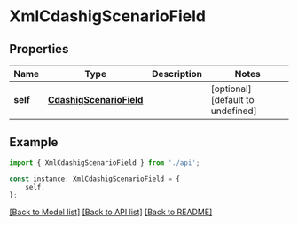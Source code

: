 # XmlCdashigScenarioField


## Properties

Name | Type | Description | Notes
------------ | ------------- | ------------- | -------------
**self** | [**CdashigScenarioField**](CdashigScenarioField.md) |  | [optional] [default to undefined]

## Example

```typescript
import { XmlCdashigScenarioField } from './api';

const instance: XmlCdashigScenarioField = {
    self,
};
```

[[Back to Model list]](../README.md#documentation-for-models) [[Back to API list]](../README.md#documentation-for-api-endpoints) [[Back to README]](../README.md)
